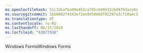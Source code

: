 ```yaml
---
ms.openlocfilehash: 51c32bafba80e452ca785cb49932cb49793ace6c
ms.sourcegitcommit: 1bb00d2f4343e73ae8d58668f02297a3cf10a4c1
ms.translationtype: HT
ms.contentlocale: ru-RU
ms.lasthandoff: 06/15/2019
ms.locfileid: "63877938"
---
```

<span data-ttu-id="5d44e-101">Windows Forms</span><span class="sxs-lookup"><span data-stu-id="5d44e-101">Windows Forms</span></span>